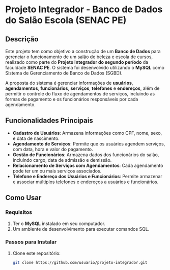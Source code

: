 # Projeto Integrador - Banco de Dados do Salão Escola (SENAC PE)

## Descrição
Este projeto tem como objetivo a construção de um **Banco de Dados** para gerenciar o funcionamento de um salão de beleza e escola de cursos, realizado como parte do **Projeto Integrador do segundo período** da faculdade **SENAC PE**. O sistema foi desenvolvido utilizando o **MySQL** como Sistema de Gerenciamento de Banco de Dados (SGBD).

A proposta do sistema é gerenciar informações de **usuários**, **agendamentos**, **funcionários**, **serviços**, **telefones** e **endereços**, além de permitir o controle do fluxo de agendamentos de serviços, incluindo as formas de pagamento e os funcionários responsáveis por cada agendamento.

## Funcionalidades Principais
- **Cadastro de Usuários**: Armazena informações como CPF, nome, sexo, e data de nascimento.
- **Agendamento de Serviços**: Permite que os usuários agendem serviços, com data, hora e valor do pagamento.
- **Gestão de Funcionários**: Armazena dados dos funcionários do salão, incluindo cargo, data de admissão e demissão.
- **Relacionamento de Serviços com Agendamentos**: Cada agendamento pode ter um ou mais serviços associados.
- **Telefone e Endereço dos Usuários e Funcionários**: Permite armazenar e associar múltiplos telefones e endereços a usuários e funcionários.

## Como Usar

### Requisitos
1. Ter o **MySQL** instalado em seu computador.
2. Um ambiente de desenvolvimento para executar comandos SQL.

### Passos para Instalar

1. Clone este repositório:
   ```bash
   git clone https://github.com/usuario/projeto-integrador.git
